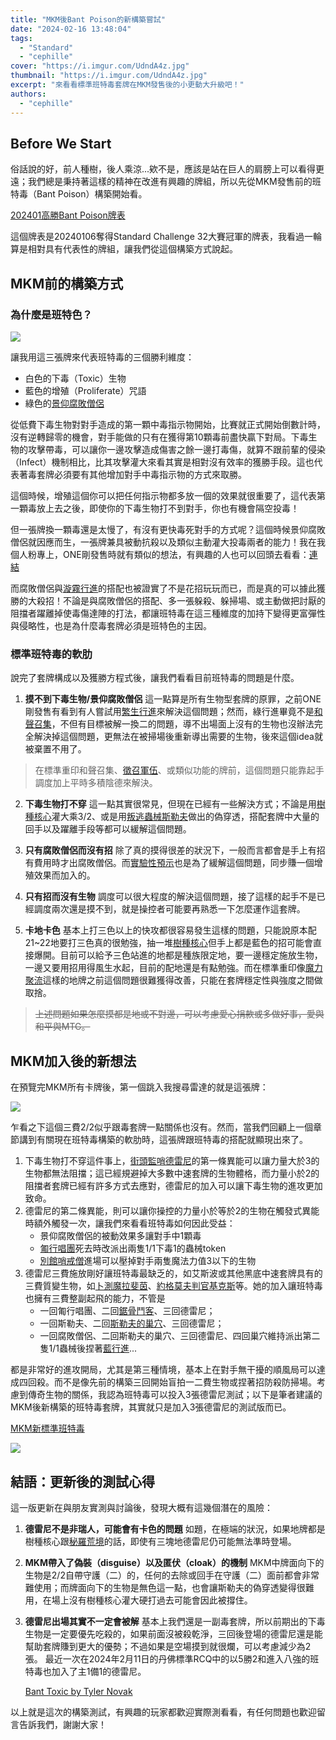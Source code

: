 ```yaml
---
title: "MKM後Bant Poison的新構築嘗試"
date: "2024-02-16 13:48:04"
tags:
  - "Standard"
  - "cephille"
cover: "https://i.imgur.com/UdndA4z.jpg"
thumbnail: "https://i.imgur.com/UdndA4z.jpg"
excerpt: "來看看標準班特毒套牌在MKM發售後的小更動大升級吧！"
authors:
  - "cephille"
---
```


## Before We Start

俗話說的好，前人種樹，後人乘涼...欸不是，應該是站在巨人的肩膀上可以看得更遠；我們總是秉持著這樣的精神在改進有興趣的牌組，所以先從MKM發售前的班特毒（Bant Poison）構築開始看。

[202401高勝Bant Poison牌表](https://www.mtggoldfish.com/deck/6100958#paper)

這個牌表是20240106奪得Standard Challenge 32大賽冠軍的牌表，我看過一輪算是相對具有代表性的牌組，讓我們從這個構築方式說起。

## MKM前的構築方式

### 為什麼是班特色？

![](https://i.imgur.com/soFHNyd.jpg)

讓我用這三張牌來代表班特毒的三個勝利維度：

- 白色的下毒（Toxic）生物
- 藍色的增殖（Proliferate）咒語
- 綠色的[景仰腐敗僧侶](https://scryfall.com/card/one/192/venerated-rotpriest)

從低費下毒生物對對手造成的第一顆中毒指示物開始，比賽就正式開始倒數計時，沒有逆轉歸零的機會，對手能做的只有在獲得第10顆毒前盡快贏下對局。下毒生物的攻擊帶毒，可以讓你一邊攻擊造成傷害之餘一邊打毒傷，就算不跟前輩的侵染（Infect）機制相比，比其攻擊灌大來看其實是相對沒有效率的獲勝手段。這也代表著毒套牌必須要有其他增加對手中毒指示物的方式來取勝。 

這個時候，增殖這個你可以把任何指示物都多放一個的效果就很重要了，這代表第一顆毒放上去之後，即使你的下毒生物打不到對手，你也有機會隔空投毒！

但一張牌換一顆毒還是太慢了，有沒有更快毒死對手的方式呢？這個時候景仰腐敗僧侶就因應而生，一張牌兼具被動抗殺以及類似主動灌大投毒兩者的能力！我在我個人粉專上，ONE剛發售時就有類似的想法，有興趣的人也可以回頭去看看：[連結](https://www.facebook.com/Pignosemtgworld/posts/pfbid07dwQfxbHM1U1VM2C5qvojgiTq423xwhQCGnQxmoTfV6wCdtYFbCU993Wh9EvfRfMl)

而腐敗僧侶與[漩霧行進](https://scryfall.com/card/neo/61/march-of-swirling-mist)的搭配也被證實了不是花招玩玩而已，而是真的可以據此獲勝的大殺招！不論是與腐敗僧侶的搭配、多一張躲殺、躲掃場、或主動做把討厭的阻擋者躍離掉使毒傷達陣的打法，都讓班特毒在這三種維度的加持下變得更富彈性與侵略性，也是為什麼毒套牌必須是班特色的主因。

### 標準班特毒的軟肋

說完了套牌構成以及獲勝方程式後，讓我們看看目前班特毒的問題是什麼。

1. **摸不到下毒生物/景仰腐敗僧侶**
這一點算是所有生物型套牌的原罪，之前ONE剛發售有看到有人嘗試用[繁生行進](https://scryfall.com/card/neo/201/march-of-burgeoning-life)來解決這個問題；然而，綠行進畢竟不是[和聲召集](https://scryfall.com/card/m15/172/chord-of-calling)，不但有目標被解一換二的問題，導不出場面上沒有的生物也沒辦法完全解決掉這個問題，更無法在被掃場後重新導出需要的生物，後來這個idea就被棄置不用了。

> 在標準重印和聲召集、[徵召軍伍](https://scryfall.com/card/dtk/177/collected-company)、或類似功能的牌前，這個問題只能靠起手調度加上平時多積陰德來解決。

2. **下毒生物打不穿**
這一點其實很常見，但現在已經有一些解決方式；不論是用[樹種核心](https://scryfall.com/card/one/259/the-seedcore)灌大乘3/2、或是用[叛逃蟲械斯勒夫](https://scryfall.com/card/one/33/skrelv-defector-mite)做出的偽穿透，搭配套牌中大量的回手以及躍離手段等都可以緩解這個問題。

3. **只有腐敗僧侶而沒有招**
除了真的摸得很差的狀況下，一般而言都會是手上有招有費用時才出腐敗僧侶。而[實驗性預示](https://scryfall.com/card/one/49/experimental-augury)也是為了緩解這個問題，同步賺一個增殖效果而加入的。

4. **只有招而沒有生物** 
調度可以很大程度的解決這個問題，接了這樣的起手不是已經調度兩次還是摸不到，就是操控者可能要再熟悉一下怎麼運作這套牌。

5. **卡地卡色**
基本上打三色以上的快攻都很容易發生這樣的問題，只能說原本配21~22地要打三色真的很勉強，抽一堆[樹種核心](https://scryfall.com/card/one/259/the-seedcore)但手上都是藍色的招可能會直接爆開。目前可以給予三色站進的地都是種族限定地，要一邊穩定施放生物，一邊又要用招用得風生水起，目前的配地還是有點勉強。而在標準重印像[魔力聚流](https://scryfall.com/card/jou/163/mana-confluence)這樣的地牌之前這個問題很難獲得改善，只能在套牌穩定性與強度之間做取捨。

> ~~上述問題如果怎麼摸都是地或不對邊，可以考慮愛心捐款或多做好事，愛與和平與MTG。~~

## MKM加入後的新想法

在預覽完MKM所有卡牌後，第一個跳入我搜尋雷達的就是這張牌：

![](https://cards.scryfall.io/large/front/b/e/be219928-3d0e-4d00-b124-152ce8a8c13b.jpg?1706241477)

乍看之下這個三費2/2似乎跟毒套牌一點關係也沒有。然而，當我們回顧上一個章節講到有關現在班特毒構築的軟肋時，這張牌跟班特毒的搭配就顯現出來了。

1. 下毒生物打不穿這件事上，[街頭監哨德雷尼](https://scryfall.com/card/mkm/12/delney-streetwise-lookout)的第一條異能可以讓力量大於3的生物都無法阻擋；這已經規避掉大多數中速套牌的生物體格，而力量小於2的阻擋者套牌已經有許多方式去應對，德雷尼的加入可以讓下毒生物的進攻更加致命。
2. 德雷尼的第二條異能，則可以讓你操控的力量小於等於2的生物在觸發式異能時額外觸發一次，讓我們來看看班特毒如何因此受益：
   - 景仰腐敗僧侶的被動效果多讓對手中1顆毒
   - [匍行唱團](https://scryfall.com/card/one/8/crawling-chorus)死去時改派出兩隻1/1下毒1的蟲械token
   - [別館哨戒僧](https://scryfall.com/card/one/2/annex-sentry)進場可以壓掉對手兩隻魔法力值3以下的生物
3. 德雷尼三費施放剛好讓班特毒最缺乏的，如艾斯波或其他黑底中速套牌具有的三費質變生物，如[卜測魔拉斐茵](https://scryfall.com/card/snc/213/raffine-scheming-seer)、[約格莫夫判官基克斯](https://scryfall.com/card/bro/95/gix-yawgmoth-praetor)等。她的加入讓班特毒也擁有三費整副起飛的能力，不管是
   - 一回匍行唱團、二回[鋸骨鬥客](https://scryfall.com/card/one/18/jawbone-duelist)、三回德雷尼；
   - 一回斯勒夫、二回[斯勒夫的巢穴](https://scryfall.com/card/one/34/skrelvs-hive)、三回德雷尼；
   - 一回腐敗僧侶、二回斯勒夫的巢穴、三回德雷尼、四回巢穴維持派出第二隻1/1蟲械後捏著[藍行進](https://scryfall.com/card/neo/61/march-of-swirling-mist)...

都是非常好的進攻開局，尤其是第三種情境，基本上在對手無干擾的順風局可以達成四回殺。而不是像先前的構築三回開始盲拍一二費生物或捏著招防殺防掃場。考慮到傳奇生物的關係，我認為班特毒可以投入3張德雷尼測試；以下是筆者建議的MKM後新構築的班特毒套牌，其實就只是加入3張德雷尼的測試版而已。

[MKM新標準班特毒](https://www.mtggoldfish.com/deck/6164875)

![](https://i.imgur.com/KUMoVww.jpg)

## 結語：更新後的測試心得

這一版更新在與朋友實測與討論後，發現大概有這幾個潛在的風險：

1. **德雷尼不是非瑞人，可能會有卡色的問題**
如題，在極端的狀況，如果地牌都是樹種核心跟[秘羅荒境](https://scryfall.com/card/one/254/mirrex)的話，即使有三塊地德雷尼仍可能無法準時登場。
2. **MKM帶入了偽裝（disguise）以及匿伏（cloak）的機制**
MKM中牌面向下的生物是2/2自帶守護（二）的，任何的去除或回手在守護（二）面前都會非常難使用；而牌面向下的生物是無色這一點，也會讓斯勒夫的偽穿透變得很難用，在場上沒有樹種核心灌大硬打過去可能會因此被撐住。
3. **德雷尼出場其實不一定會被解**
基本上我們還是一副毒套牌，所以前期出的下毒生物是一定要優先吃殺的，如果前面沒被殺乾淨，三回後登場的德雷尼還是能幫助套牌賺到更大的優勢；不過如果是空場摸到就很爛，可以考慮減少為2張。
最近一次在2024年2月11日的丹佛標準RCQ中的以5勝2和進入八強的班特毒也加入了主1備1的德雷尼。

    [Bant Toxic by Tyler Novak](https://melee.gg/Decklist/View/368403)

以上就是這次的構築測試，有興趣的玩家都歡迎實際測看看，有任何問題也歡迎留言告訴我們，謝謝大家！
